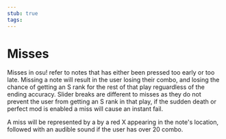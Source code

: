 ```yaml
---
stub: true
tags:
---
```


# Misses

Misses in osu! refer to notes that has either been pressed too early or too late. Missing a note will result in the user losing their combo, and losing the chance of getting an S rank for the rest of that play reguardless of the ending accuracy. Slider breaks are different to misses as they do not prevent the user from getting an S rank in that play, if the sudden death or perfect mod is enabled a miss will cause an instant fail.

A miss will be represented by a by a red X appearing in the note's location,<!-- TODO: add image of a "miss" --> followed with an audible sound if the user has over 20 combo.








<!-- TODO: add links to the correct pages when specific words are mentioned -->
